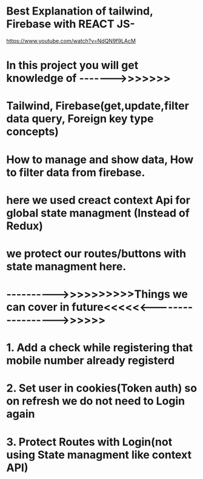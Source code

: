 # Best Explanation of tailwind, Firebase with REACT JS-

https://www.youtube.com/watch?v=NdQN9f9LAcM


# In this project you will get knowledge of ------->>>>>>>
# Tailwind, Firebase(get,update,filter data query, Foreign key type concepts)
# How to manage and show data, How to filter data from firebase.

# here we used creact context Api for global state managment (Instead of Redux)
# we protect our routes/buttons with state managment here.



# ---------->>>>>>>>>>Things we can cover in future<<<<<<------------------>>>>>>

#        1. Add a check while registering that mobile number already registerd
#        2. Set user in cookies(Token auth) so on refresh we do not need to Login again
#        3. Protect Routes with Login(not using State managment like context API)